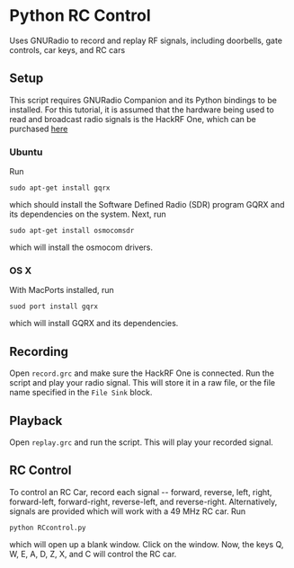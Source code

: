 # Python RC Control
Uses GNURadio to record and replay RF signals, including doorbells, gate controls, car keys, and RC cars

## Setup
This script requires GNURadio Companion and its Python bindings to be installed. For this tutorial, it is assumed that the hardware being used to read and broadcast radio signals is the HackRF One, which can be purchased [here](https://greatscottgadgets.com/hackrf/)

### Ubuntu
Run

`sudo apt-get install gqrx`

which should install the Software Defined Radio (SDR) program GQRX and its dependencies on the system. Next, run

`sudo apt-get install osmocomsdr`

which will install the osmocom drivers.

### OS X
With MacPorts installed, run

`suod port install gqrx`

which will install GQRX and its dependencies. 

## Recording
Open `record.grc` and make sure the HackRF One is connected. Run the script and play your radio signal. This will store it in a raw file, or the file name specified in the `File Sink` block. 

## Playback
Open `replay.grc` and run the script. This will play your recorded signal.

## RC Control
To control an RC Car, record each signal -- forward, reverse, left, right, forward-left, forward-right, reverse-left, and reverse-right. Alternatively, signals are provided which will work with a 49 MHz RC car. Run

`python RCcontrol.py`

which will open up a blank window. Click on the window. Now, the keys Q, W, E, A, D, Z, X, and C will control the RC car. 
